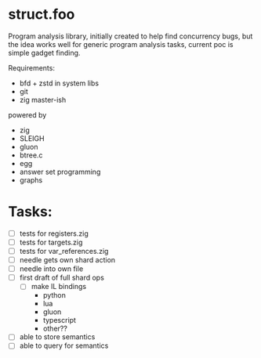 # struct.foo

Program analysis library, initially created to help find concurrency bugs,
but the idea works well for generic program analysis tasks, current poc
is simple gadget finding.

Requirements:
- bfd + zstd in system libs
- git
- zig master-ish

powered by
- zig
- SLEIGH
- gluon
- btree.c
- egg
- answer set programming
- graphs

# Tasks:
- [ ] tests for registers.zig
- [ ] tests for targets.zig
- [ ] tests for var_references.zig
- [ ] needle gets own shard action
- [ ] needle into own file
- [ ] first draft of full shard ops
    - [ ] make IL bindings
        - python
        - lua
        - gluon
        - typescript
        - other??
- [ ] able to store semantics
- [ ] able to query for semantics
